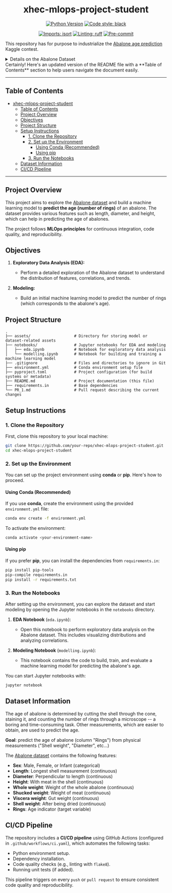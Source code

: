 <div align="center">

# xhec-mlops-project-student

[![Python Version](https://img.shields.io/badge/python-3.9%20%7C%203.10-blue.svg)]()
[![Code style: black](https://img.shields.io/badge/code%20style-black-000000.svg)](https://github.com/psf/black)

[![Imports: isort](https://img.shields.io/badge/%20imports-isort-%231674b1?style=flat&labelColor=ef8336)](https://pycqa.github.io/isort/)
[![Linting: ruff](https://img.shields.io/endpoint?url=https://raw.githubusercontent.com/charliermarsh/ruff/main/assets/badge/v2.json)](https://github.com/astral-sh/ruff)
[![Pre-commit](https://img.shields.io/badge/pre--commit-enabled-informational?logo=pre-commit&logoColor=white)](https://github.com/artefactory/xhec-mlops-project-student/blob/main/.pre-commit-config.yaml)
</div>

This repository has for purpose to industrialize the [Abalone age prediction](https://www.kaggle.com/datasets/rodolfomendes/abalone-dataset) Kaggle contest.

<details>
<summary>Details on the Abalone Dataset</summary>

The age of abalone is determined by cutting the shell through the cone, staining it, and counting the number of rings through a microscope -- a boring and time-consuming task. Other measurements, which are easier to obtain, are used to predict the age.

**Goal**: predict the age of abalone (column "Rings") from physical measurements ("Shell weight", "Diameter", etc...)

You can download the dataset on the [Kaggle page](https://www.kaggle.com/datasets/rodolfomendes/abalone-dataset)

</details>
Certainly! Here's an updated version of the README file with a **Table of Contents** section to help users navigate the document easily.

---

## Table of Contents
- [xhec-mlops-project-student](#xhec-mlops-project-student)
  - [Table of Contents](#table-of-contents)
  - [Project Overview](#project-overview)
  - [Objectives](#objectives)
  - [Project Structure](#project-structure)
  - [Setup Instructions](#setup-instructions)
    - [1. Clone the Repository](#1-clone-the-repository)
    - [2. Set up the Environment](#2-set-up-the-environment)
      - [Using Conda (Recommended)](#using-conda-recommended)
      - [Using pip](#using-pip)
    - [3. Run the Notebooks](#3-run-the-notebooks)
  - [Dataset Information](#dataset-information)
  - [CI/CD Pipeline](#cicd-pipeline)

---

## Project Overview

This project aims to explore the [Abalone dataset](https://www.kaggle.com/datasets/rodolfomendes/abalone-dataset) and build a machine learning model to **predict the age (number of rings)** of an abalone. The dataset provides various features such as length, diameter, and height, which can help in predicting the age of abalones.

The project follows **MLOps principles** for continuous integration, code quality, and reproducibility.

## Objectives

1. **Exploratory Data Analysis (EDA):**
   - Perform a detailed exploration of the Abalone dataset to understand the distribution of features, correlations, and trends.
   
2. **Modeling:**
   - Build an initial machine learning model to predict the number of rings (which corresponds to the abalone's age).

## Project Structure

```plaintext
.
├── assets/                   # Directory for storing model or dataset-related assets
├── notebooks/                # Jupyter notebooks for EDA and modeling
│   ├── eda.ipynb             # Notebook for exploratory data analysis
│   └── modelling.ipynb       # Notebook for building and training a machine learning model
├── .gitignore                # Files and directories to ignore in Git
├── environment.yml           # Conda environment setup file
├── pyproject.toml            # Project configuration (for build systems or metadata)
├── README.md                 # Project documentation (this file)
├── requirements.in           # Base dependencies
└── PR_1.md                   # Pull request describing the current changes
```

## Setup Instructions

### 1. Clone the Repository

First, clone this repository to your local machine:

```bash
git clone https://github.com/your-repo/xhec-mlops-project-student.git
cd xhec-mlops-project-student
```

### 2. Set up the Environment

You can set up the project environment using **conda** or **pip**. Here's how to proceed.

#### Using Conda (Recommended)

If you use **conda**, create the environment using the provided `environment.yml` file:

```bash
conda env create -f environment.yml
```

To activate the environment:

```bash
conda activate <your-environment-name>
```

#### Using pip

If you prefer **pip**, you can install the dependencies from `requirements.in`:

```bash
pip install pip-tools
pip-compile requirements.in
pip install -r requirements.txt
```

### 3. Run the Notebooks

After setting up the environment, you can explore the dataset and start modeling by opening the Jupyter notebooks in the `notebooks` directory.

1. **EDA Notebook** (`eda.ipynb`):
   - Open this notebook to perform exploratory data analysis on the Abalone dataset. This includes visualizing distributions and analyzing correlations.

2. **Modeling Notebook** (`modelling.ipynb`):
   - This notebook contains the code to build, train, and evaluate a machine learning model for predicting the abalone's age.

You can start Jupyter notebooks with:

```bash
jupyter notebook
```

## Dataset Information

The age of abalone is determined by cutting the shell through the cone, staining it, and counting the number of rings through a microscope -- a boring and time-consuming task. Other measurements, which are easier to obtain, are used to predict the age.

**Goal**: predict the age of abalone (column "Rings") from physical measurements ("Shell weight", "Diameter", etc...)

The [Abalone dataset](https://www.kaggle.com/datasets/rodolfomendes/abalone-dataset) contains the following features:

- **Sex**: Male, Female, or Infant (categorical)
- **Length**: Longest shell measurement (continuous)
- **Diameter**: Perpendicular to length (continuous)
- **Height**: With meat in the shell (continuous)
- **Whole weight**: Weight of the whole abalone (continuous)
- **Shucked weight**: Weight of meat (continuous)
- **Viscera weight**: Gut weight (continuous)
- **Shell weight**: After being dried (continuous)
- **Rings**: Age indicator (target variable)

## CI/CD Pipeline

The repository includes a **CI/CD pipeline** using GitHub Actions (configured in `.github/workflows/ci.yaml`), which automates the following tasks:
- Python environment setup.
- Dependency installation.
- Code quality checks (e.g., linting with `flake8`).
- Running unit tests (if added).

This pipeline triggers on every `push` or `pull request` to ensure consistent code quality and reproducibility.